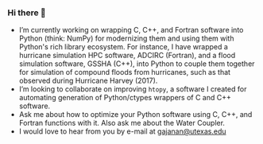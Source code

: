 ### Hi there 👋

<!--
**gajanan-choudhary/gajanan-choudhary** is a ✨ _special_ ✨ repository because its `README.md` (this file) appears on your GitHub profile.

Here are some ideas to get you started:

- 🔭 I’m currently working on ...
- 🌱 I’m currently learning ...
- 👯 I’m looking to collaborate on ...
- 🤔 I’m looking for help with ...
- 💬 Ask me about ...
- 📫 How to reach me: ...
- 😄 Pronouns: ...
- ⚡ Fun fact: ...
-->

- I’m currently working on wrapping C, C++, and Fortran software into Python (think: NumPy) for modernizing them and using them with Python's rich library ecosystem. For instance, I have wrapped a hurricane simulation HPC software, ADCIRC (Fortran), and a flood simulation software, GSSHA (C++), into Python to couple them together for simulation of compound floods from hurricanes, such as that observed during Hurricane Harvey (2017).
- I’m looking to collaborate on improving `htopy`, a software I created for automating generation of Python/ctypes wrappers of C and C++ software.
- Ask me about how to optimize your Python software using C, C++, and Fortran functions with it. Also ask me about the Water Coupler.
- I would love to hear from you by e-mail at gajanan@utexas.edu
